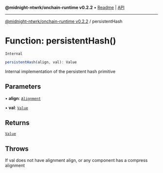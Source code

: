 **@midnight-ntwrk/onchain-runtime v0.2.2** • [Readme](../README.md) \| [API](../globals.md)

***

[@midnight-ntwrk/onchain-runtime v0.2.2](../README.md) / persistentHash

# Function: persistentHash()

`Internal`

```ts
persistentHash(align, val): Value
```

Internal implementation of the persistent hash primitive

## Parameters

• **align**: [`Alignment`](../type-aliases/Alignment.md)

• **val**: [`Value`](../type-aliases/Value.md)

## Returns

[`Value`](../type-aliases/Value.md)

## Throws

If val does not have alignment align, or any
component has a compress alignment
